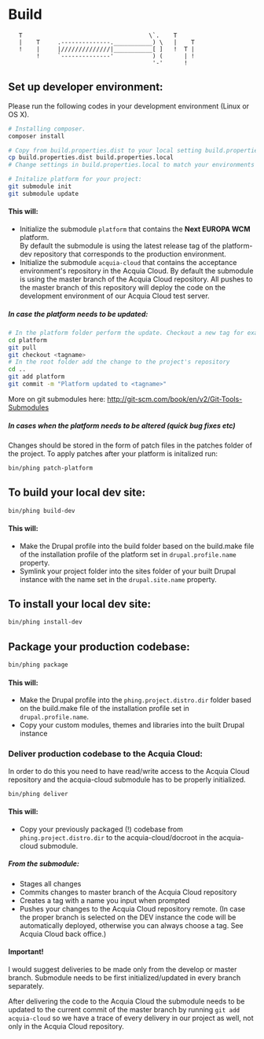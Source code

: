 # Build

       T                                    \`.    T
       |    T     .--------------.___________) \   |    T
       !    |     |//////////////|___________[ ]   !  T |
            !     `--------------'           ) (      | !
                                             '-'      !


## Set up developer environment:

Please run the following codes in your development environment (Linux or OS X).

```bash
# Installing composer.
composer install

# Copy from build.properties.dist to your local setting build.properties.local.
cp build.properties.dist build.properties.local
# Change settings in build.properties.local to match your environments

# Initalize platform for your project:
git submodule init
git submodule update
```



#### This will:

*   Initialize the submodule <code>platform</code> that contains the **Next EUROPA WCM** platform.  
By default the submodule is using the latest release tag of the platform-dev repository that corresponds to the production environment.
*   Initialize the submodule <code>acquia-cloud</code> that contains the acceptance environment's repository in the Acquia Cloud. By default the submodule is using the master branch of the Acquia Cloud repository. All pushes to the master branch of this repository will deploy the code on the development environment of our Acquia Cloud test server.

##### In case the platform needs to be updated:
```bash
# In the platform folder perform the update. Checkout a new tag for example.
cd platform
git pull
git checkout <tagname>
# In the root folder add the change to the project's repository
cd ..
git add platform
git commit -m "Platform updated to <tagname>"
```
More on git submodules here: http://git-scm.com/book/en/v2/Git-Tools-Submodules

##### In cases when the platform needs to be altered (quick bug fixes etc)

Changes should be stored in the form of patch files in the patches folder of the project. To apply patches after your platform is initalized run:
```bash
bin/phing patch-platform
```

## To build your local dev site:

```bash
bin/phing build-dev
```

#### This will:

*   Make the Drupal profile into the build folder based on the build.make file of the installation profile of the platform set in <code>drupal.profile.name</code> property.
*   Symlink your project folder into the sites folder of your built Drupal instance with the name set in the <code>drupal.site.name</code> property.

## To install your local dev site:

```bash
bin/phing install-dev
```

## Package your production codebase:
```bash
bin/phing package
```

#### This will:

*   Make the Drupal profile into the <code>phing.project.distro.dir</code> folder based on the build.make file of the installation profile set in <code>drupal.profile.name</code>.
*   Copy your custom modules, themes and libraries into the built Drupal instance

### Deliver production codebase to the Acquia Cloud:

In order to do this you need to have read/write access to the Acquia Cloud repository and the acquia-cloud submodule has to be properly initialized.

```bash
bin/phing deliver
```

#### This will:

*   Copy your previously packaged (!) codebase from <code>phing.project.distro.dir</code> to the acquia-cloud/docroot in the acquia-cloud submodule.

##### From the submodule:

*   Stages all changes
*   Commits changes to master branch of the Acquia Cloud repository
*   Creates a tag with a name you input when prompted
*   Pushes your changes to the Acquia Cloud repository remote. (In case the proper branch is selected on the DEV instance the code will be automatically deployed, otherwise you can always choose a tag. See Acquia Cloud back office.)

#### Important!

I would suggest deliveries to be made only from the develop or master branch. Submodule needs to be first initialized/updated in every branch separately.

After delivering the code to the Acquia Cloud the submodule needs to be updated to the current commit of the master branch by running <code>git add acquia-cloud</code> so we have a trace of every delivery in our project as well, not only in the Acquia Cloud repository.
